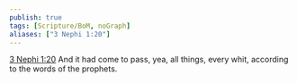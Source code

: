 ```yaml
---
publish: true
tags: [Scripture/BoM, noGraph]
aliases: ["3 Nephi 1:20"]
---
```

[3 Nephi 1:20](https://churchofjesuschrist.org/study/scriptures/bofm/3-ne/1?lang=eng&id=p20#p20) And it had come to pass, yea, all things, every whit, according to the words of the prophets.
